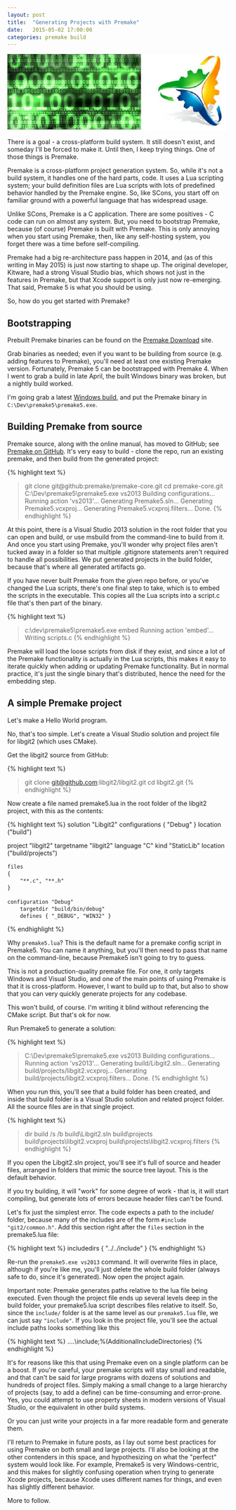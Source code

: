 ```yaml
---
layout: post
title:  "Generating Projects with Premake"
date:   2015-05-02 17:00:00
categories: premake build
---
```

![My helpful screenshot](/assets/Premake.jpg)

There is a goal - a cross-platform build system. It still doesn't exist, and someday I'll be
forced to make it. Until then, I keep trying things. One of those things is Premake.

Premake is a cross-platform project generation system. So, while it's not a build system, it
handles one of the hard parts, code. It uses a Lua scripting system; your build definition
files are Lua scripts with lots of predefined behavior handled by the Premake engine. So, like
SCons, you start off on familiar ground with a powerful language that has widespread usage.

Unlike SCons, Premake is a C application. There are some positives - C code can run on almost
any system. But, you need to bootstrap Premake, because (of course) Premake is built with
Premake. This is only annoying when you start using Premake, then, like any self-hosting system,
you forget there was a time before self-compiling.

Premake had a big re-architecture pass happen in 2014, and (as of this writing in May 2015) is
just now starting to shape up. The original developer, Kitware, had a strong Visual Studio bias,
which shows not just in the features in Premake, but that Xcode support is only just now
re-emerging. That said, Premake 5 is what you should be using.

So, how do you get started with Premake?

## Bootstrapping

Prebuilt Premake binaries can be found on the [Premake Download][premake-download] site.

Grab binaries as needed; even if you want to be building from source (e.g. adding features to
Premake), you'll need at least one existing Premake version. Fortunately, Premake 5 can be
bootstrapped with Premake 4. When I went to grab a build in late April, the built Windows binary
was broken, but a nightly build worked.

I'm going grab a latest [Windows build][premake-daily-windows], and put the Premake binary in
```C:\Dev\premake5\premake5.exe```.

## Building Premake from source

Premake source, along with the online manual, has moved to GitHub; see [Premake on GitHub][premake-github].
It's very easy to build - clone the repo, run an existing premake, and then build from the generated
project:

{% highlight text %}
> git clone git@github:premake/premake-core.git
> cd premake-core.git
> C:\Dev\premake5\premake5.exe vs2013
Building configurations...
Running action 'vs2013'...
Generating Premake5.sln...
Generating Premake5.vcxproj...
Generating Premake5.vcxproj.filters...
Done.
{% endhighlight %}

At this point, there is a Visual Studio 2013 solution in the root folder that you can open and
build, or use msbuild from the command-line to build from it. And once you start using Premake,
you'll wonder why project files aren't tucked away in a folder so that multiple .gitignore
statements aren't required to handle all possibilities. We put generated projects in the build
folder, because that's where all generated artifacts go.

If you have never built Premake from the given repo before, or you've changed the Lua scripts,
there's one final step to take, which is to embed the scripts in the executable. This copies
all the Lua scripts into a script.c file that's then part of the binary.

{% highlight text %}
>c:\dev\premake5\premake5.exe embed
Running action 'embed'...
Writing scripts.c
{% endhighlight %}

Premake will load the loose scripts from disk if they exist, and since a lot of the Premake
functionality is actually in the Lua scripts, this makes it easy to iterate quickly when adding
or updating Premake functionality. But in normal practice, it's just the single binary that's
distributed, hence the need for the embedding step.

## A simple Premake project

Let's make a Hello World program.

No, that's too simple. Let's create a Visual Studio solution and project file for libgit2 (which uses
CMake).

Get the libgit2 source from GitHub:

{% highlight text %}
>git clone git@github.com:libgit2/libgit2.git
cd libgit2.git
{% endhighlight %}

Now create a file named premake5.lua in the root folder of the libgit2 project, with this as the
contents:

{% highlight text %}
solution "Libgit2"
    configurations { "Debug" }
    location ("build")

project "libgit2"
    targetname "libgit2"
    language "C"
    kind "StaticLib"
    location ("build/projects")

    files
    {
        "**.c", "**.h"
    }
    
    configuration "Debug"
        targetdir "build/bin/debug"
        defines { "_DEBUG", "WIN32" }
{% endhighlight %}

Why ```premake5.lua```? This is the default name for a premake config script in Premake5. You can
name it anything, but you'll then need to pass that name on the command-line, because Premake5
isn't going to try to guess.

This is not a production-quality premake file. For one, it only targets Windows and Visual Studio,
and one of the main points of using Premake is that it is cross-platform. However, I want to build
up to that, but also to show that you can very quickly generate projects for any codebase.

This won't build, of course. I'm writing it blind without referencing the CMake script. But that's
ok for now.

Run Premake5 to generate a solution:

{% highlight text %}
> C:\Dev\premake5\premake5.exe vs2013
Building configurations...
Running action 'vs2013'...
Generating build/Libgit2.sln...
Generating build/projects/libgit2.vcxproj...
Generating build/projects/libgit2.vcxproj.filters...
Done.
{% endhighlight %}

When you run this, you'll see that a build folder has been created, and inside that build folder
is a Visual Studio solution and related project folder. All the source files are in that single
project.

{% highlight text %}
>dir build /s /b
build\Libgit2.sln
build\projects
build\projects\libgit2.vcxproj
build\projects\libgit2.vcxproj.filters
{% endhighlight %}

If you open the Libgit2.sln project, you'll see it's full of source and header files, arranged in
folders that mimic the source tree layout. This is the default behavior.

If you try building, it will "work" for some degree of work - that is, it will start compiling, but
generate lots of errors because header files can't be found.

Let's fix just the simplest error. The code expects a path to the include/ folder, because many of
the includes are of the form ```#include "git2/common.h"```. Add this section right after the
```files``` section in the premake5.lua file:

{% highlight text %}
includedirs
{
    "../../include"
}
{% endhighlight %}

Re-run the ```premake5.exe vs2013``` command. It will overwrite files in place, although if you're
like me, you'll just delete the whole build folder (always safe to do, since it's generated). Now
open the project again.

Important note: Premake generates paths relative to the lua file being executed. Even though
the project file ends up several levels deep in the build folder, your premake5.lua script
describes files relative to itself. So, since the ```include/``` folder is at the same level
as our ```premake5.lua``` file, we can just say ```"include"```. If you look in the project
file, you'll see the actual include paths looks something like this

{% highlight text %}
..\..\include;%(AdditionalIncludeDirectories)
{% endhighlight %}

It's for reasons like this that using Premake even on a single platform can be a boost. If you're
careful, your premake scripts will stay small and readable, and that can't be said for large
programs with dozens of solutions and hundreds of project files. Simply making a small change to
a large hierarchy of projects (say, to add a define) can be time-consuming and error-prone. Yes,
you could attempt to use property sheets in modern versions of Visual Studio, or the equivalent
in other build systems.

Or you can just write your projects in a far more readable form and generate them.

I'll return to Premake in future posts, as I lay out some best practices for using Premake on
both small and large projects. I'll also be looking at the other contenders in this space, and
hypothesizing on what the "perfect" system would look like. For example, Premake5 is very
Windows-centric, and this makes for slightly confusing operation when trying to generate Xcode
projects, because Xcode uses different names for things, and even has slightly different behavior.

More to follow.

[premake-download]: http://premake.github.io/download.html
[premake-daily-windows]: http://sourceforge.net/projects/premake/files/Premake/nightlies/premake-dev-windows.zip/download
[premake-github]: https://github.com/premake/premake-core
